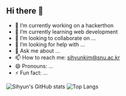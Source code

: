 ## Hi there 👋

- 🔭 I’m currently working on a hackerthon
- 🌱 I’m currently learning web development
- 👯 I’m looking to collaborate on ...
- 🤔 I’m looking for help with ...
- 💬 Ask me about ...
- 📫 How to reach me: sihyunkim@snu.ac.kr
- 😄 Pronouns: ...
- ⚡ Fun fact: ...

![Sihyun's GitHub stats](https://github-readme-stats.vercel.app/api?username=sisihae&show_icons=true&theme=dracula)
![Top Langs](https://github-readme-stats.vercel.app/api/top-langs/?username=sisihae&layout=compact&theme=dracula)
